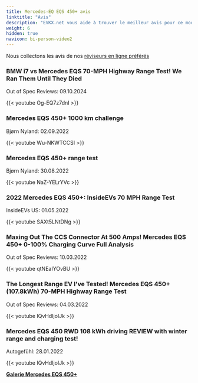 ```yaml
---
title: Mercedes-EQ EQS 450+ avis
linktitle: "Avis"
description: "EVKX.net vous aide à trouver le meilleur avis pour ce modèle."
weight: 6
hidden: true
navicon: bi-person-video2
---
```

Nous collectons les avis de nos [réviseurs en ligne préférés](../../../../../guides/evreviewers/)

<div class="container text-center shadow p-2 pe-4 mb-5 bg-body-tertiary rounded border">
<h3>BMW i7 vs Mercedes EQS 70-MPH Highway Range Test! We Ran Them Until They Died</h3>
<p>Out of Spec Reviews: 09.10.2024</p>

{{< youtube Og-EQ7z7dnI >}}

</div>
<div class="container text-center shadow p-2 pe-4 mb-5 bg-body-tertiary rounded border">
<h3>Mercedes EQS 450+ 1000 km challenge</h3>
<p>Bjørn Nyland: 02.09.2022</p>

{{< youtube Wu-NKWTCCSI >}}

</div>
<div class="container text-center shadow p-2 pe-4 mb-5 bg-body-tertiary rounded border">
<h3>Mercedes EQS 450+ range test</h3>
<p>Bjørn Nyland: 30.08.2022</p>

{{< youtube NaZ-YELrYVc >}}

</div>
<div class="container text-center shadow p-2 pe-4 mb-5 bg-body-tertiary rounded border">
<h3>2022 Mercedes EQS 450+: InsideEVs 70 MPH Range Test</h3>
<p>InsideEVs US: 01.05.2022</p>

{{< youtube SAXt5LNtDNg >}}

</div>
<div class="container text-center shadow p-2 pe-4 mb-5 bg-body-tertiary rounded border">
<h3>Maxing Out The CCS Connector At 500 Amps! Mercedes EQS 450+ 0-100% Charging Curve Full Analysis</h3>
<p>Out of Spec Reviews: 10.03.2022</p>

{{< youtube qtNEaIYOvBU >}}

</div>
<div class="container text-center shadow p-2 pe-4 mb-5 bg-body-tertiary rounded border">
<h3>The Longest Range EV I've Tested! Mercedes EQS 450+ (107.8kWh) 70-MPH Highway Range Test</h3>
<p>Out of Spec Reviews: 04.03.2022</p>

{{< youtube IQvHdIjoIJk >}}

</div>
<div class="container text-center shadow p-2 pe-4 mb-5 bg-body-tertiary rounded border">
<h3>Mercedes EQS 450 RWD 108 kWh driving REVIEW with winter range and charging test!</h3>
<p>Autogefühl: 28.01.2022</p>

{{< youtube IQvHdIjoIJk >}}

</div>
<div class="mt-3 mb-3">
<a href="../gallery/" class="text-decoration-none text-black">
<strong><i class="bi-arrow-left"></i>Galerie  </strong>
</a>
<a href="../" class="text-decoration-none text-black float-end">
<strong>Mercedes EQS 450+ <i class="bi-arrow-right"></i></strong>
</a>
</div>
